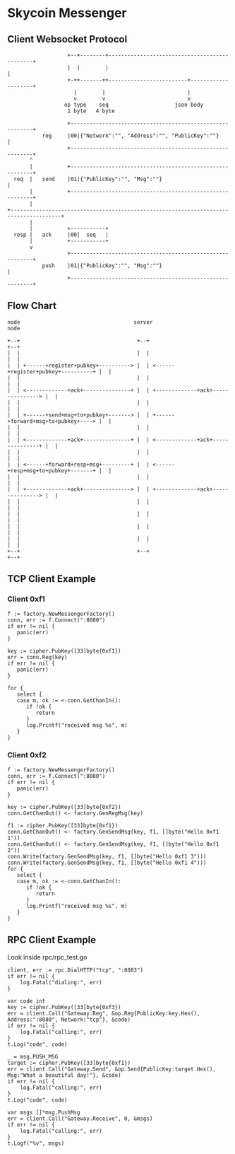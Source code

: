 # Skycoin Messenger

## Client Websocket Protocol
                       +--+--------+----------------------------------------------+
                       |  |        |                                              |
                       +-++-------++-------------------------+--------------------+
                         |        |                          |
                         v        v                          v
                      op type    seq                     json body
                       1 byte   4 byte
    
                       +----------------------------------------------------------+
               reg     |00|{"Network":"", "Address":"", "PublicKey":""}           |
                       +----------------------------------------------------------+
           ^
           |           +----------------------------------------------------------+
      req  |   send    |01|{"PublicKey":"", "Msg":""}                             |
           |           +----------------------------------------------------------+
           |
    +--------------------------------------------------------------------------------------+
           |
           |           +-----------+
      resp |   ack     |00|  seq   |
           |           +-----------+
           v
                       +----------------------------------------------------------+
               push    |01|{"PublicKey":"", "Msg":""}                             |
                       +----------------------------------------------------------+

## Flow Chart

```
node                                    server                                    node
```

```
+--+                                     +--+                                     +--+
|  |                                     |  |                                     |  |
|  | +------+register+pubkey+----------> |  | <------+register+pubkey+----------+ |  |
|  |                                     |  |                                     |  |
|  | <-------------+ack+---------------+ |  | +-------------+ack+---------------> |  |
|  |                                     |  |                                     |  |
|  | +------+send+msg+to+pubkey+-------> |  | +------+forward+msg+to+pubkey+----> |  |
|  |                                     |  |                                     |  |
|  | <-------------+ack+---------------+ |  | <-------------+ack+---------------+ |  |
|  |                                     |  |                                     |  |
|  | <------+forward+resp+msg+---------+ |  | <------+resp+msg+to+pubkey+-------+ |  |
|  |                                     |  |                                     |  |
|  | +-------------+ack+---------------> |  | +-------------+ack+---------------> |  |
|  |                                     |  |                                     |  |
|  |                                     |  |                                     |  |
|  |                                     |  |                                     |  |
|  |                                     |  |                                     |  |
+--+                                     +--+                                     +--+
```

## TCP Client Example

### Client 0xf1

```
f := factory.NewMessengerFactory()
conn, err := f.Connect(":8080")
if err != nil {
   panic(err)
}

key := cipher.PubKey([33]byte{0xf1})
err = conn.Reg(key)
if err != nil {
   panic(err)
}

for {
   select {
   case m, ok := <-conn.GetChanIn():
      if !ok {
         return
      }
      log.Printf("received msg %s", m)
   }
}
```

### Client 0xf2

```
f := factory.NewMessengerFactory()
conn, err := f.Connect(":8080")
if err != nil {
   panic(err)
}

key := cipher.PubKey([33]byte{0xf2})
conn.GetChanOut() <- factory.GenRegMsg(key)

f1 := cipher.PubKey([33]byte{0xf1})
conn.GetChanOut() <- factory.GenSendMsg(key, f1, []byte("Hello 0xf1 1"))
conn.GetChanOut() <- factory.GenSendMsg(key, f1, []byte("Hello 0xf1 2"))
conn.Write(factory.GenSendMsg(key, f1, []byte("Hello 0xf1 3")))
conn.Write(factory.GenSendMsg(key, f1, []byte("Hello 0xf1 4")))
for {
   select {
   case m, ok := <-conn.GetChanIn():
      if !ok {
         return
      }
      log.Printf("received msg %s", m)
   }
}
```

## RPC Client Example

Look inside rpc/rpc_test.go

```
client, err := rpc.DialHTTP("tcp", ":8083")
if err != nil {
    log.Fatal("dialing:", err)
}

var code int
key := cipher.PubKey([33]byte{0xf3})
err = client.Call("Gateway.Reg", &op.Reg{PublicKey:key.Hex(), Address:":8080", Network:"tcp"}, &code)
if err != nil {
    log.Fatal("calling:", err)
}
t.Log("code", code)

_ = msg.PUSH_MSG
target := cipher.PubKey([33]byte{0xf1})
err = client.Call("Gateway.Send", &op.Send{PublicKey:target.Hex(), Msg:"What a beautiful day!"}, &code)
if err != nil {
    log.Fatal("calling:", err)
}
t.Log("code", code)

var msgs []*msg.PushMsg
err = client.Call("Gateway.Receive", 0, &msgs)
if err != nil {
    log.Fatal("calling:", err)
}
t.Logf("%v", msgs)
```

